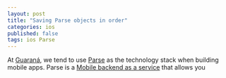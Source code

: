 ```yaml
---
layout: post
title: "Saving Parse objects in order"
categories: ios
published: false
tags: ios Parse 
---
```


At [Guaraná](guarana-technologies.com), we tend to use [Parse](https://parse.com/) as the technology stack when building mobile apps. Parse is a [Mobile backend as a service](https://en.wikipedia.org/wiki/Mobile_Backend_as_a_service) that allows you 